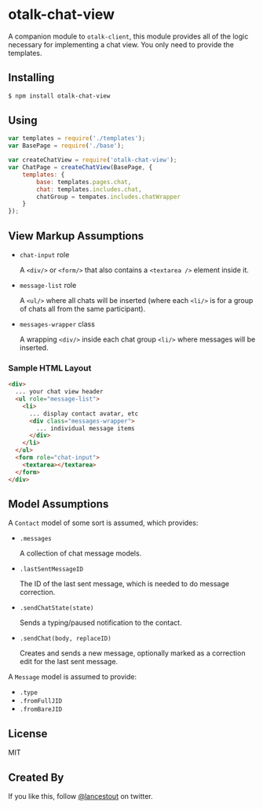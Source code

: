 # otalk-chat-view

A companion module to `otalk-client`, this module provides all of the logic
necessary for implementing a chat view. You only need to provide the templates.

## Installing

```sh
$ npm install otalk-chat-view
```

## Using

```javascript
var templates = require('./templates');
var BasePage = require('./base');

var createChatView = require('otalk-chat-view');
var ChatPage = createChatView(BasePage, {
    templates: {
        base: templates.pages.chat,
        chat: templates.includes.chat,
        chatGroup = tempates.includes.chatWrapper
    }
});
```

## View Markup Assumptions

- `chat-input` role

    A `<div/>` or `<form/>` that also contains a `<textarea />` element inside it.

- `message-list` role

    A `<ul/>` where all chats will be inserted (where each `<li/>` is for a group
    of chats all from the same participant).

- `messages-wrapper` class

    A wrapping `<div/>` inside each chat group `<li/>` where messages will be inserted.

### Sample HTML Layout

```html
<div>
  ... your chat view header
  <ul role="message-list">
    <li>
      ... display contact avatar, etc
      <div class="messages-wrapper">
        ... individual message items
      </div>
    </li>
  </ul>
  <form role="chat-input">
    <textarea></textarea>
  </form>
</div>
```

## Model Assumptions

A `Contact` model of some sort is assumed, which provides:

- `.messages`

    A collection of chat message models.

- `.lastSentMessageID`

    The ID of the last sent message, which is needed to do message correction.

- `.sendChatState(state)`

    Sends a typing/paused notification to the contact.

- `.sendChat(body, replaceID)`

    Creates and sends a new message, optionally marked as a correction edit for
    the last sent message.


A `Message` model is assumed to provide:

- `.type`
- `.fromFullJID`
- `.fromBareJID`

## License

MIT

## Created By

If you like this, follow [@lancestout](http://twitter.com/lancestout) on twitter.
